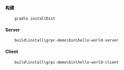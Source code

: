 #### 构建

        gradle installDist

#### Server
        
        build\install\grpc-demo\bin\hello-world-server

#### Client

        build\install\grpc-demo\bin\hello-world-client
        
        